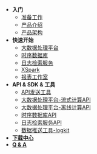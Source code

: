 - **入门**
  - [准备工作](/getstarted/ready)
  - [产品介绍](/getstarted/concept)
  - [产品架构](/getstarted/architecture)
- **快速开始**
  - [大数据处理平台](/quickstart/workflow)
  - [时序数据库](/quickstart/tsdb)
  - [日志检索服务](/quickstart/logdb)
  - [XSpark](/quickstart/xspark)
  - [报表工作室](/quickstart/report)
- **API & SDK & 工具**
  - [API发送工具](/api/httpie)
  - [大数据处理平台-流式计算API](/api/pipeline)
  - [大数据处理平台-离线计算API](/api/offline)
  - [时序数据库API](/api/tsdb)
  - [日志检索服务API](/api/logdb)
  - [数据推送工具-logkit](/util/logkit)
- [**下载中心**](/downloads/download)
- [**Q & A**](/qa/qa)

